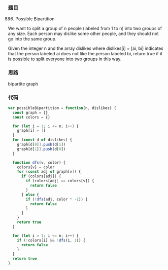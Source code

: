 ### 题目
886. Possible Bipartition

We want to split a group of n people (labeled from 1 to n) into two groups of any size. Each person may dislike some other people, and they should not go into the same group.

Given the integer n and the array dislikes where dislikes[i] = [ai, bi] indicates that the person labeled ai does not like the person labeled bi, return true if it is possible to split everyone into two groups in this way.

### 思路
bipartite graph

### 代码
```javascript
var possibleBipartition = function(n, dislikes) {
  const graph = {}
  const colors = {}

  for (let i = 1; i <= n; i++) {
    graph[i] = []
  }
  for (const d of dislikes) {
    graph[d[0]].push(d[1])
    graph[d[1]].push(d[0])
  }

  function dfs(v, color) {
    colors[v] = color
    for (const adj of graph[v]) {
      if (colors[adj]) {
        if (colors[adj] == colors[v]) {
          return false
        }
      } else {
        if (!dfs(adj, color * -1)) {
          return false
        }
      }
    }
    return true
  }

  for (let i = 1; i <= n; i++) {
    if (!colors[i] && !dfs(i, 1)) {
      return false
    }
  }
  return true
}
```
